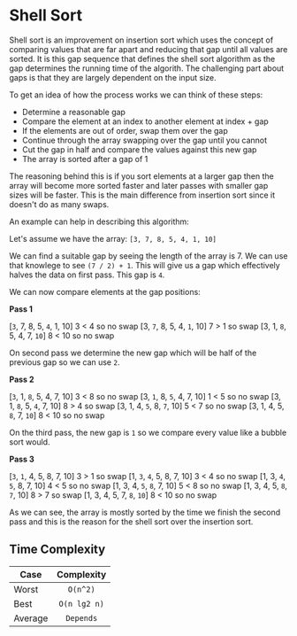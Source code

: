 # Shell Sort

Shell sort is an improvement on insertion sort which uses the concept of
comparing values that are far apart and reducing that gap until all values are
sorted. It is this gap sequence that defines the shell sort algorithm as the
gap determines the running time of the algorith. The challenging part about
gaps is that they are largely dependent on the input size.

To get an idea of how the process works we can think of these steps:

- Determine a reasonable gap
- Compare the element at an index to another element at index + gap
- If the elements are out of order, swap them over the gap
- Continue through the array swapping over the gap until you cannot
- Cut the gap in half and compare the values against this new gap
- The array is sorted after a gap of 1

The reasoning behind this is if you sort elements at a larger gap then the
array will become more sorted faster and later passes with smaller gap sizes
will be faster. This is the main difference from insertion sort since it
doesn't do as many swaps.

An example can help in describing this algorithm:

Let's assume we have the array: `[3, 7, 8, 5, 4, 1, 10]`

We can find a suitable gap by seeing the length of the array is 7. We can use
that knowlege to see `(7 / 2) + 1`. This will give us a gap which effectively
halves the data on first pass. This gap is `4`.

We can now compare elements at the gap positions:

**Pass 1**

[`3`, 7, 8, 5, `4`, 1, 10]  3 < 4 so no swap
[3, `7`, 8, 5, 4, `1`, 10]  7 > 1 so swap
[3, 1, `8`, 5, 4, 7, `10`]  8 < 10 so no swap

On second pass we determine the new gap which will be half of the previous gap
so we can use `2`.

**Pass 2**

[`3`, 1, `8`, 5, 4, 7, 10]  3 < 8 so no swap
[3, `1`, 8, `5`, 4, 7, 10]  1 < 5 so no swap
[3, 1, `8`, 5, `4`, 7, 10]  8 > 4 so swap
[3, 1, 4, `5`, 8, `7`, 10]  5 < 7 so no swap
[3, 1, 4, 5, `8`, 7, `10`]  8 < 10 so no swap

On the third pass, the new gap is `1` so we compare every value like a bubble
sort would.

**Pass 3**

[`3`, `1`, 4, 5, 8, 7, 10]  3 > 1 so swap
[1, `3`, `4`, 5, 8, 7, 10]  3 < 4 so no swap
[1, 3, `4`, `5`, 8, 7, 10]  4 < 5 so no swap
[1, 3, 4, `5`, `8`, 7, 10]  5 < 8 so no swap
[1, 3, 4, 5, `8`, `7`, 10]  8 > 7 so swap
[1, 3, 4, 5, 7, `8`, `10`]  8 < 10 so no swap

As we can see, the array is mostly sorted by the time we finish the second
pass and this is the reason for the shell sort over the insertion sort.

## Time Complexity

| Case      | Complexity  |
| --------- |:-----------:|
| Worst     | `O(n^2)`    |
| Best      | `O(n lg2 n)`|
| Average   | `Depends`   |
